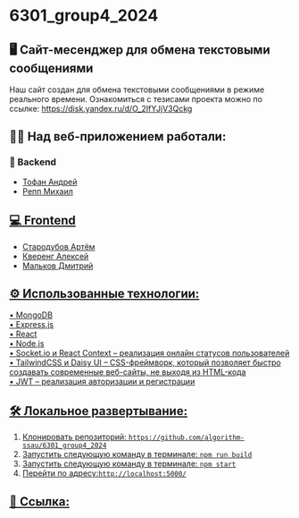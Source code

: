 # 6301_group4_2024
## 🖥 Сайт-месенджер для обмена текстовыми сообщениями
Наш сайт создан для обмена текстовыми сообщениями в режиме реального времени.
Ознакомиться с тезисами проекта можно по ссылке: https://disk.yandex.ru/d/O_2IfYJjV3Qckg
## 👨‍💻 Над веб-приложением работали:
### 🧱 Backend
- <a href=https://github.com/AndreyTofan>Тофан Андрей<br>
- <a href=https://github.com/ReppMikhail>Репп Михаил<br>
## 💻 Frontend
- <a href=https://github.com/ArtemStarodubov>Стародубов Артём<br>
- <a href=https://github.com/alexkvereng>Кверенг Алексей<br>
- <a href=https://github.com/DVMalkov>Мальков Дмитрий<br>
## ⚙ Использованные технологии:
• MongoDB <br>
• Express.js <br>
• React <br>
• Node.js <br>
• Socket.io и React Context – реализация онлайн статусов пользователей <br>
• TailwindCSS и Daisy UI – CSS-фреймворк, который позволяет быстро создавать современные веб-сайты, не выходя из HTML-кода <br>
• JWT – реализация авторизации и регистрации <br>
## 🛠 Локальное развертывание:<br>
1. Клонировать репозиторий: `https://github.com/algorithm-ssau/6301_group4_2024`<br>
2. Запустить следующую команду в терминале: `npm run build`<br>
3. Запустить следующую команду в терминале: `npm start`<br>
4. Перейти по адресу:`http://localhost:5000/`
## 🔗 Ссылка:<br>
